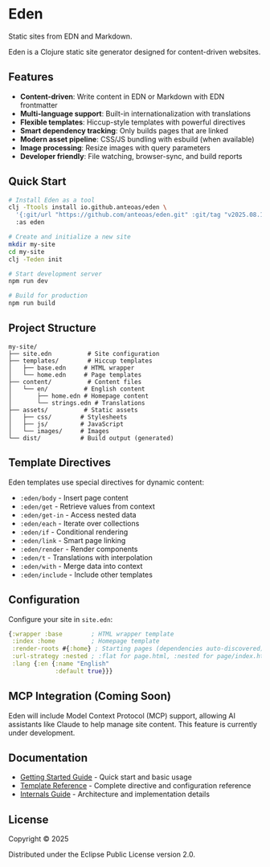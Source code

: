 # Eden

Static sites from EDN and Markdown.

Eden is a Clojure static site generator designed for content-driven websites.

## Features

- **Content-driven**: Write content in EDN or Markdown with EDN frontmatter
- **Multi-language support**: Built-in internationalization with translations
- **Flexible templates**: Hiccup-style templates with powerful directives
- **Smart dependency tracking**: Only builds pages that are linked
- **Modern asset pipeline**: CSS/JS bundling with esbuild (when available)
- **Image processing**: Resize images with query parameters
- **Developer friendly**: File watching, browser-sync, and build reports

## Quick Start

```bash
# Install Eden as a tool
clj -Ttools install io.github.anteoas/eden \
  '{:git/url "https://github.com/anteoas/eden.git" :git/tag "v2025.08.19"}' \
  :as eden

# Create and initialize a new site
mkdir my-site
cd my-site
clj -Teden init

# Start development server
npm run dev

# Build for production
npm run build
```

## Project Structure

```
my-site/
├── site.edn          # Site configuration
├── templates/        # Hiccup templates
│   ├── base.edn     # HTML wrapper
│   └── home.edn     # Page templates
├── content/          # Content files
│   └── en/          # English content
│       ├── home.edn # Homepage content
│       └── strings.edn # Translations
├── assets/          # Static assets
│   ├── css/        # Stylesheets
│   ├── js/         # JavaScript
│   └── images/     # Images
└── dist/           # Build output (generated)
```

## Template Directives

Eden templates use special directives for dynamic content:

- `:eden/body` - Insert page content
- `:eden/get` - Retrieve values from context
- `:eden/get-in` - Access nested data
- `:eden/each` - Iterate over collections
- `:eden/if` - Conditional rendering
- `:eden/link` - Smart page linking
- `:eden/render` - Render components
- `:eden/t` - Translations with interpolation
- `:eden/with` - Merge data into context
- `:eden/include` - Include other templates

## Configuration

Configure your site in `site.edn`:

```clojure
{:wrapper :base        ; HTML wrapper template
 :index :home          ; Homepage template
 :render-roots #{:home} ; Starting pages (dependencies auto-discovered)
 :url-strategy :nested ; :flat for page.html, :nested for page/index.html
 :lang {:en {:name "English" 
             :default true}}}
```

## MCP Integration (Coming Soon)

Eden will include Model Context Protocol (MCP) support, allowing AI assistants like Claude to help manage site content. This feature is currently under development.

## Documentation

- [Getting Started Guide](docs/getting-started.md) - Quick start and basic usage
- [Template Reference](docs/reference.md) - Complete directive and configuration reference
- [Internals Guide](docs/internals.md) - Architecture and implementation details

## License

Copyright © 2025

Distributed under the Eclipse Public License version 2.0.